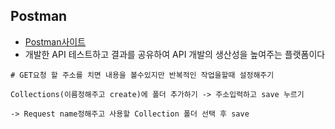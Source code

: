 ## Postman

+ [Postman사이트](https://www.getpostman.com/)
+ 개발한 API 테스트하고 결과를 공유하여 API 개발의 생산성을 높여주는 플랫폼이다

```
# GET요청 할 주소를 치면 내용을 볼수있지만 반복적인 작업을할때 설정해주기

Collections(이름정해주고 create)에 폴더 추가하기 -> 주소입력하고 save 누르기

-> Request name정해주고 사용할 Collection 폴더 선택 후 save

```


